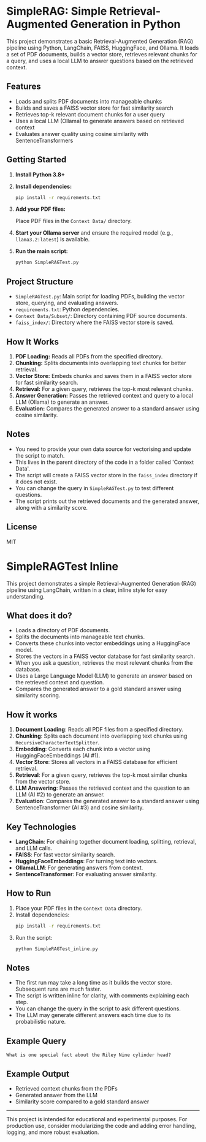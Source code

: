 # SimpleRAG: Simple Retrieval-Augmented Generation in Python

This project demonstrates a basic Retrieval-Augmented Generation (RAG) pipeline using Python, LangChain, FAISS, HuggingFace, and Ollama. It loads a set of PDF documents, builds a vector store, retrieves relevant chunks for a query, and uses a local LLM to answer questions based on the retrieved context.

## Features

- Loads and splits PDF documents into manageable chunks
- Builds and saves a FAISS vector store for fast similarity search
- Retrieves top-k relevant document chunks for a user query
- Uses a local LLM (Ollama) to generate answers based on retrieved context
- Evaluates answer quality using cosine similarity with SentenceTransformers

## Getting Started

1. **Install Python 3.8+**
2. **Install dependencies:**

   ```sh
   pip install -r requirements.txt
   ```

3. **Add your PDF files:**

   Place PDF files in the `Context Data/` directory.

4. **Start your Ollama server** and ensure the required model (e.g., `llama3.2:latest`) is available.
5. **Run the main script:**

   ```sh
   python SimpleRAGTest.py
   ```

## Project Structure

- `SimpleRAGTest.py`: Main script for loading PDFs, building the vector store, querying, and evaluating answers.
- `requirements.txt`: Python dependencies.
- `Context Data/Subset/`: Directory containing PDF source documents.
- `faiss_index/`: Directory where the FAISS vector store is saved.

## How It Works

1. **PDF Loading:** Reads all PDFs from the specified directory.
2. **Chunking:** Splits documents into overlapping text chunks for better retrieval.
3. **Vector Store:** Embeds chunks and saves them in a FAISS vector store for fast similarity search.
4. **Retrieval:** For a given query, retrieves the top-k most relevant chunks.
5. **Answer Generation:** Passes the retrieved context and query to a local LLM (Ollama) to generate an answer.
6. **Evaluation:** Compares the generated answer to a standard answer using cosine similarity.

## Notes

- You need to provide your own data source for vectorising and update the script to match.
- This lives in the parent directory of the code in a folder called 'Context Data'.
- The script will create a FAISS vector store in the `faiss_index` directory if it does not exist.
- You can change the query in `SimpleRAGTest.py` to test different questions.
- The script prints out the retrieved documents and the generated answer, along with a similarity score.

## License

MIT

# SimpleRAGTest Inline

This project demonstrates a simple Retrieval-Augmented Generation (RAG) pipeline using LangChain, written in a clear, inline style for easy understanding.

## What does it do?
- Loads a directory of PDF documents.
- Splits the documents into manageable text chunks.
- Converts these chunks into vector embeddings using a HuggingFace model.
- Stores the vectors in a FAISS vector database for fast similarity search.
- When you ask a question, retrieves the most relevant chunks from the database.
- Uses a Large Language Model (LLM) to generate an answer based on the retrieved context and question.
- Compares the generated answer to a gold standard answer using similarity scoring.

## How it works
1. **Document Loading**: Reads all PDF files from a specified directory.
2. **Chunking**: Splits each document into overlapping text chunks using `RecursiveCharacterTextSplitter`.
3. **Embedding**: Converts each chunk into a vector using HuggingFaceEmbeddings (AI #1).
4. **Vector Store**: Stores all vectors in a FAISS database for efficient retrieval.
5. **Retrieval**: For a given query, retrieves the top-k most similar chunks from the vector store.
6. **LLM Answering**: Passes the retrieved context and the question to an LLM (AI #2) to generate an answer.
7. **Evaluation**: Compares the generated answer to a standard answer using SentenceTransformer (AI #3) and cosine similarity.

## Key Technologies
- **LangChain**: For chaining together document loading, splitting, retrieval, and LLM calls.
- **FAISS**: For fast vector similarity search.
- **HuggingFaceEmbeddings**: For turning text into vectors.
- **OllamaLLM**: For generating answers from context.
- **SentenceTransformer**: For evaluating answer similarity.

## How to Run
1. Place your PDF files in the `Context Data` directory.
2. Install dependencies:
   ```sh
   pip install -r requirements.txt
   ```
3. Run the script:
   ```sh
   python SimpleRAGTest_inline.py
   ```

## Notes
- The first run may take a long time as it builds the vector store. Subsequent runs are much faster.
- The script is written inline for clarity, with comments explaining each step.
- You can change the query in the script to ask different questions.
- The LLM may generate different answers each time due to its probabilistic nature.

## Example Query
```
What is one special fact about the Riley Nine cylinder head?
```

## Example Output
- Retrieved context chunks from the PDFs
- Generated answer from the LLM
- Similarity score compared to a gold standard answer

---

This project is intended for educational and experimental purposes. For production use, consider modularizing the code and adding error handling, logging, and more robust evaluation.
